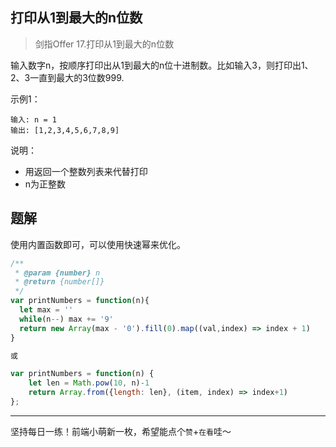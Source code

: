 ## 打印从1到最大的n位数

> 剑指Offer 17.打印从1到最大的n位数

输入数字n，按顺序打印出从1到最大的n位十进制数。比如输入3，则打印出1、2、3一直到最大的3位数999.

示例1：

```
输入: n = 1
输出: [1,2,3,4,5,6,7,8,9]
```

说明：

- 用返回一个整数列表来代替打印
- n为正整数

## 题解

使用内置函数即可，可以使用快速幂来优化。

```javascript
/**
 * @param {number} n
 * @return {number[]}
 */
var printNumbers = function(n){
  let max = ''
  while(n--) max += '9'
  return new Array(max - '0').fill(0).map((val,index) => index + 1)
}

或

var printNumbers = function(n) {
    let len = Math.pow(10, n)-1
    return Array.from({length: len}, (item, index) => index+1)
};
```



****

坚持每日一练！前端小萌新一枚，希望能点个`赞`+`在看`哇～